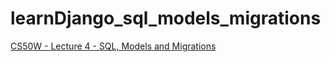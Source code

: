 # learnDjango_sql_models_migrations

[CS50W - Lecture 4 - SQL, Models and Migrations](https://www.youtube.com/watch?v=YzP164YANAU&ab_channel=CS50)
